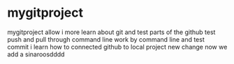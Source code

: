 # mygitproject
mygitproject allow i more learn about git and test parts of the github
test push and pull through command line
work by command line and test commit 
i learn how to connected github to local project
new change
now we add a sinaroosdddd


